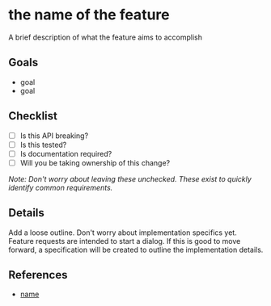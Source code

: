 # the name of the feature

A brief description of what the feature aims to accomplish

## Goals

- goal
- goal

## Checklist

- [ ] Is this API breaking?
- [ ] Is this tested?
- [ ] Is documentation required?
- [ ] Will you be taking ownership of this change?

*Note: Don't worry about leaving these unchecked. These exist to quickly identify common requirements.*

## Details

Add a loose outline. Don't worry about implementation specifics yet. Feature requests are intended to start a dialog. If this is good to move forward, a specification will be created to outline the implementation details.

## References

 - [name](href)
